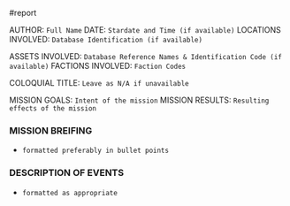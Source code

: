 #report

AUTHOR: `Full Name`
DATE: `Stardate and Time (if available)`
LOCATIONS INVOLVED: `Database Identification (if available)`

ASSETS INVOLVED: `Database Reference Names & Identification Code (if available)`
FACTIONS INVOLVED: `Faction Codes`

COLOQUIAL TITLE: `Leave as N/A if unavailable`

MISSION GOALS: `Intent of the mission`
MISSION RESULTS: `Resulting effects of the mission`

### MISSION BREIFING
- `formatted preferably in bullet points`
### DESCRIPTION OF EVENTS
- `formatted as appropriate`